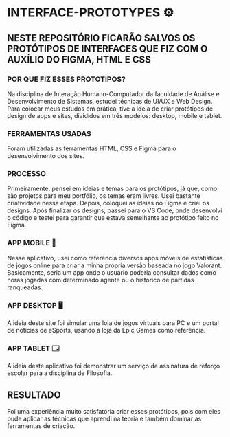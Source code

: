 # **INTERFACE-PROTOTYPES** ⚙️
## **NESTE REPOSITÓRIO FICARÃO SALVOS OS PROTÓTIPOS DE INTERFACES QUE FIZ COM O AUXÍLIO DO FIGMA, HTML E CSS**

### **POR QUE FIZ ESSES PROTOTIPOS?**
Na disciplina de Interação Humano-Computador da faculdade de Análise e Desenvolvimento de Sistemas, estudei técnicas de UI/UX e Web Design. Para colocar meus estudos em prática, tive a ideia de criar protótipos de design de apps e sites, divididos em três modelos: desktop, mobile e tablet.

### **FERRAMENTAS USADAS**
Foram utilizadas as ferramentas HTML, CSS e Figma para o desenvolvimento dos sites.

### **PROCESSO**
Primeiramente, pensei em ideias e temas para os protótipos, já que, como são projetos para meu portfólio, os temas eram livres. Usei bastante criatividade nessa etapa. Depois, coloquei as ideias no Figma e criei os designs. Após finalizar os designs, passei para o VS Code, onde desenvolvi o código e testei para garantir que estava semelhante ao protótipo feito no Figma.

### **APP MOBILE** 📱
Nesse aplicativo, usei como referência diversos apps móveis de estatísticas de jogos online para criar a minha própria versão baseada no jogo Valorant. Basicamente, seria um app onde o usuário poderia consultar dados como horas jogadas com determinado agente ou o histórico de partidas ranqueadas.

### **APP DESKTOP** 🖥️
A ideia deste site foi simular uma loja de jogos virtuais para PC e um portal de notícias de eSports, usando a loja da Epic Games como referência.

### **APP TABLET** 🗔
A ideia deste aplicativo foi demonstrar um serviço de assinatura de reforço escolar para a disciplina de Filosofia.

## **RESULTADO**
Foi uma experiência muito satisfatória criar esses protótipos, pois com eles pude aplicar as técnicas que aprendi na teoria e também dominar as ferramentas de criação.



